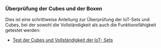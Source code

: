 ### Überprüfung der Cubes und der Boxen

Dies ist eine schrittweise Anleitung zur Überprüfung der IoT-Sets und Cubes, bei der sowohl die Vollständigkeit als auch die Funktionsfähigkeit getestet werden:

* [Test der Cubes und Vollständigkeit der IoT- Sets](https://makecode.microbit.org/#tutorial:github:WisamBahmad/pxt-iot-tutorial/docs/tutorials/funktionstests)
